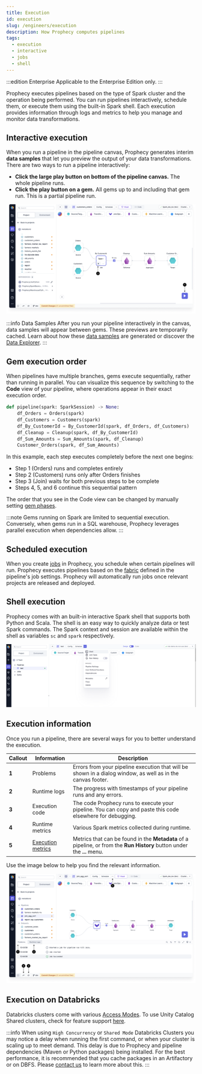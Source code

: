 ```yaml
---
title: Execution
id: execution
slug: /engineers/execution
description: How Prophecy computes pipelines
tags:
  - execution
  - interactive
  - jobs
  - shell
---
```


:::edition Enterprise
Applicable to the Enterprise Edition only.
:::

Prophecy executes pipelines based on the type of Spark cluster and the operation being performed. You can run pipelines interactively, schedule them, or execute them using the built-in Spark shell. Each execution provides information through logs and metrics to help you manage and monitor data transformations.

## Interactive execution

When you run a pipeline in the pipeline canvas, Prophecy generates interim **data samples** that let you preview the output of your data transformations. There are two ways to run a pipeline interactively:

- **Click the large play button on bottom of the pipeline canvas.** The whole pipeline runs.
- **Click the play button on a gem.** All gems up to and including that gem run. This is a partial pipeline run.

![Interactive run options](img/interactive-execution-play-options.png)

:::info Data Samples
After you run your pipeline interactively in the canvas, data samples will appear between gems. These previews are temporarily cached. Learn about how these [data samples](docs/Spark/execution/data-sampling.md) are generated or discover the [Data Explorer](/engineers/data-explorer).
:::

## Gem execution order

When pipelines have multiple branches, gems execute sequentially, rather than running in parallel. You can visualize this sequence by switching to the **Code** view of your pipeline, where operations appear in their exact execution order.

```python
def pipeline(spark: SparkSession) -> None:
    df_Orders = Orders(spark)
    df_Customers = Customers(spark)
    df_By_CustomerId = By_CustomerId(spark, df_Orders, df_Customers)
    df_Cleanup = Cleanup(spark, df_By_CustomerId)
    df_Sum_Amounts = Sum_Amounts(spark, df_Cleanup)
    Customer_Orders(spark, df_Sum_Amounts)
```

In this example, each step executes completely before the next one begins:

- Step 1 (Orders) runs and completes entirely
- Step 2 (Customers) runs only after Orders finishes
- Step 3 (Join) waits for both previous steps to be complete
- Steps 4, 5, and 6 continue this sequential pattern

The order that you see in the Code view can be changed by manually setting [gem phases](/engineers/gems#gem-phase).

:::note
Gems running on Spark are limited to sequential execution. Conversely, when gems run in a SQL warehouse, Prophecy leverages parallel execution when dependencies allow.
:::

## Scheduled execution

When you create [jobs](docs/Orchestration/Orchestration.md) in Prophecy, you schedule when certain pipelines will run. Prophecy executes pipelines based on the [fabric](docs/getting-started/concepts/fabrics.md) defined in the pipeline's job settings. Prophecy will automatically run jobs once relevant projects are released and deployed.

## Shell execution

Prophecy comes with an built-in interactive Spark shell that supports both Python and Scala. The shell is an easy way to quickly analyze data or test Spark commands. The Spark context and session are available within the shell as variables `sc` and `spark` respectively.

![Interactive execution](./img/int_exc_1.png)

## Execution information

Once you run a pipeline, there are several ways for you to better understand the execution.

| Callout | Information                                                    | Description                                                                                                             |
| ------- | -------------------------------------------------------------- | ----------------------------------------------------------------------------------------------------------------------- |
| **1**   | Problems                                                       | Errors from your pipeline execution that will be shown in a dialog window, as well as in the canvas footer.             |
| **2**   | Runtime logs                                                   | The progress with timestamps of your pipeline runs and any errors.                                                      |
| **3**   | Execution code                                                 | The code Prophecy runs to execute your pipeline. You can copy and paste this code elsewhere for debugging.              |
| **4**   | Runtime metrics                                                | Various Spark metrics collected during runtime.                                                                         |
| **5**   | [Execution metrics](docs/Spark/execution/execution-metrics.md) | Metrics that can be found in the **Metadata** of a pipeline, or from the **Run History** button under the **...** menu. |

Use the image below to help you find the relevant information.

![Execution information](./img/run-info.png)

## Execution on Databricks

Databricks clusters come with various [Access Modes](https://docs.databricks.com/clusters/create-cluster.html#what-is-cluster-access-mode). To use Unity Catalog Shared clusters, check for feature support [here](docs/administration/fabrics/Spark-fabrics/databricks/UCShared.md).

:::info
When using `High Concurrency` or `Shared Mode` Databricks Clusters you may notice a delay when running the first command, or when your cluster is scaling up to meet demand. This delay is due to Prophecy and pipeline dependencies (Maven or Python packages) being installed. For the best performance, it is recommended that you cache packages in an Artifactory or on DBFS. Please [contact us](https://help.prophecy.io/support/tickets/new) to learn more about this.
:::
